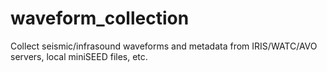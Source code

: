 waveform_collection
===================

Collect seismic/infrasound waveforms and metadata from IRIS/WATC/AVO servers,
local miniSEED files, etc.
